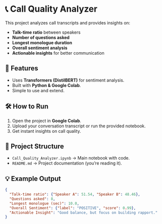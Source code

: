 # 📞 Call Quality Analyzer

This project analyzes call transcripts and provides insights on:
- **Talk-time ratio** between speakers
- **Number of questions asked**
- **Longest monologue duration**
- **Overall sentiment analysis**
- **Actionable insights** for better communication

## 🚀 Features
- Uses **Transformers (DistilBERT)** for sentiment analysis.
- Built with **Python & Google Colab**.
- Simple to use and extend.

## 🛠️ How to Run
1. Open the project in **Google Colab**.
2. Upload your conversation transcript or run the provided notebook.
3. Get instant insights on call quality.

## 📂 Project Structure
- `Call_Quality_Analyzer.ipynb` → Main notebook with code.
- `README.md` → Project documentation (you’re reading it).

## 💡 Example Output
```json
{
  "Talk-time ratio": {"Speaker A": 51.54, "Speaker B": 48.46},
  "Questions asked": 8,
  "Longest monologue (sec)": 10.0,
  "Overall Sentiment": {"label": "POSITIVE", "score": 0.99},
  "Actionable Insight": "Good balance, but focus on building rapport."
}
